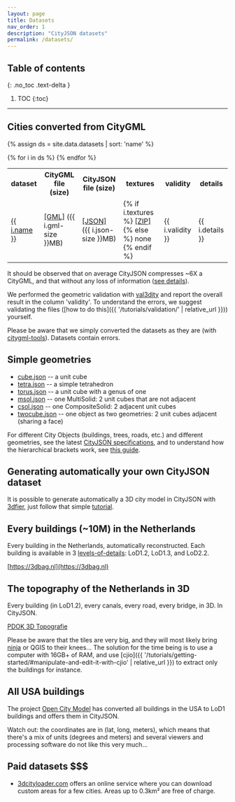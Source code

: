 ```yaml
---
layout: page
title: Datasets
nav_order: 1
description: "CityJSON datasets"
permalink: /datasets/
---
```


## Table of contents
{: .no_toc .text-delta }

1. TOC
{:toc}

---


## Cities converted from CityGML

{% assign ds = site.data.datasets | sort: 'name' %}

<table >
  <tr>
    <th>dataset</th>
    <th>CityGML file (size)</th>
    <th>CityJSON file (size)</th>
    <th>textures</th>
    <th>validity</th>
    <th>details</th>
  </tr>
  {% for i in ds %}
    <tr>
      <td><a href="{{ i.url }}">{{ i.name }}</a></td>
      <td><a href="https://3d.bk.tudelft.nl/opendata/cityjson/citygml/{{ i.gml }}">[GML]</a> ({{ i.gml-size }}MB)</td>
      <td><a href="https://3d.bk.tudelft.nl/opendata/cityjson/1.0/{{ i.json }}">[JSON]</a> ({{ i.json-size }}MB)</td>
      <td>
        {% if i.textures %}
          <a href="https://3d.bk.tudelft.nl/opendata/cityjson/citygml/{{ i.textures }}">[ZIP]</a>
        {% else %}
          none
        {% endif %}
      </td>
      <td>{{ i.validity }}</td>
      <td>{{ i.details }}</td>
    </tr>
  {% endfor %}
</table>

<i class="fas fa-exclamation-circle"></i> It should be observed that on average CityJSON compresses ~6X a CityGML, and that without any loss of information ([see details](https://github.com/cityjson/specs/wiki/Compression-factor-for-a-few-open-CityGML-datasets)).

<i class="fas fa-exclamation-circle"></i> We performed the geometric validation with [val3dity](https://github.com/tudelft3d/val3dity) and report the overall result in the column 'validity'. To understand the errors, we suggest validating the files ([how to do this]({{ '/tutorials/validation/' | relative_url }})) yourself.

<i class="fas fa-exclamation-circle"></i> Please be aware that we simply converted the datasets as they are (with [citygml-tools](https://github.com/citygml4j/citygml-tools)). Datasets contain errors.


## Simple geometries

  - [cube.json](https://github.com/cityjson/specs/blob/master/example-datasets/simplegeom/cube.json) -- a unit cube
  - [tetra.json](https://github.com/cityjson/specs/blob/master/example-datasets/simplegeom/tetra.json) -- a simple tetrahedron
  - [torus.json](https://github.com/cityjson/specs/blob/master/example-datasets/simplegeom/torus.json) -- a unit cube with a genus of one
  - [msol.json](https://github.com/cityjson/specs/blob/master/example-datasets/simplegeom/msol.json) -- one MultiSolid: 2 unit cubes that are not adjacent
  - [csol.json](https://github.com/cityjson/specs/blob/master/example-datasets/simplegeom/csol.json) -- one CompositeSolid: 2 adjacent unit cubes
  - [twocube.json](https://github.com/cityjson/specs/blob/master/example-datasets/simplegeom/twocube.json) -- one object as two geometries: 2 unit cubes adjacent (sharing a face)

For different City Objects (buildings, trees, roads, etc.) and different geometries, see the latest [CityJSON specifications](https://www.cityjson.org/specs/), and to understand how the hierarchical brackets work, see [this guide](https://www.cityjson.org/dev/geom-arrays/).


## Generating automatically your own CityJSON dataset

It is possible to generate automatically a 3D city model in CityJSON with [3dfier](https://github.com/tudelft3d/3dfier), just follow that simple [tutorial](https://tudelft3d.github.io/3dfier/generate_lod1.html).


## Every buildings (~10M) in the Netherlands

Every building in the Netherlands, automatically reconstructed.
Each building is available in 3 [levels-of-details](https://3d.bk.tudelft.nl/lod): LoD1.2, LoD1.3, and LoD2.2.

[https://3dbag.nl](https://3dbag.nl)


## The topography of the Netherlands in 3D

Every building (in LoD1.2), every canals, every road, every bridge, in 3D. In CityJSON.

<a href="https://brt.kadaster.nl/basisvoorziening-3d/"><i class="fas fa-external-link-alt"></i> PDOK 3D Topografie</a>

<i class="fas fa-exclamation-circle"></i> Please be aware that the tiles are very big, and they will most likely bring [ninja](https://ninja.cityjson.org) or QGIS to their knees... The solution for the time being is to use a computer with 16GB+ of RAM, and use [cjio]({{ '/tutorials/getting-started/#manipulate-and-edit-it-with-cjio' | relative_url }}) to extract only the buildings for instance. 

## All USA buildings

The project [Open City Model](https://github.com/opencitymodel/opencitymodel) has converted all buildings in the USA to LoD1 buildings and offers them in CityJSON.

<i class="fas fa-exclamation-circle"></i> Watch out: the coordinates are in (lat, long, meters), which means that there's a mix of units (degrees and meters) and several viewers and processing software do not like this very much...


## Paid datasets <span class="label label-purple">$$$</span>

  - [3dcityloader.com](https://3dcityloader.com/) offers an online service where you can download custom areas for a few cities. Areas up to 0.3km² are free of charge.


